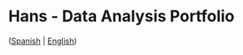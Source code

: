 # Hans - Data Analysis Portfolio 
([Spanish](https://github.com/HansAllTech/Hans_Data_Analysis_Portfolio/blob/main/Proyectos.md#tabla-de-contenido-es--en) | [English](https://github.com/HansAllTech/Hans_Data_Analysis_Portfolio/blob/main/Projects.md#table-of-content-es--en))     
                                  
                                                                                                                                                             
                                             
                                                            
                               
                    
                       
      
    
         
     
   
 
 
 
